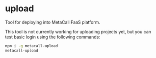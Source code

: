 # upload
Tool for deploying into MetaCall FaaS platform.

This tool is not currently working for uploading projects yet, but you can test basic login using the following commands:

```bash
npm i -g metacall-upload
metacall-upload
```
